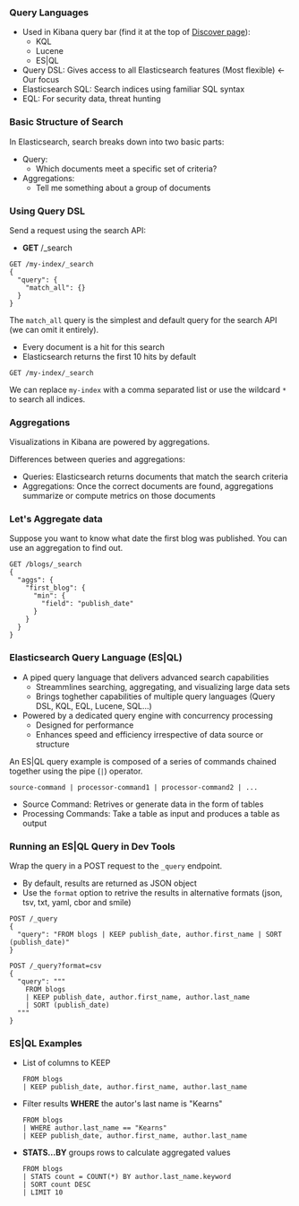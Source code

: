 ### Query Languages

- Used in Kibana query bar (find it at the top of [Discover page](https://127.0.0.1:5601/app/discover)):
  - KQL
  - Lucene
  - ES|QL
- Query DSL: Gives access to all Elasticsearch features (Most flexible) <- Our focus
- Elasticsearch SQL: Search indices using familiar SQL syntax
- EQL: For security data, threat hunting

### Basic Structure of Search

In Elasticsearch, search breaks down into two basic parts:
- Query:
  - Which documents meet a specific set of criteria?
- Aggregations:
  - Tell me something about a group of documents

### Using Query DSL

Send a request using the search API:
- **GET** <index>/_search

```http
GET /my-index/_search
{
  "query": {
    "match_all": {}
  }
}
```

The `match_all` query is the simplest and default query for the search API (we can omit it entirely).
- Every document is a hit for this search
- Elasticsearch returns the first 10 hits by default

```http
GET /my-index/_search
```

We can replace `my-index` with a comma separated list or use the wildcard `*` to search all indices.

### Aggregations

Visualizations in Kibana are powered by aggregations.

Differences between queries and aggregations:
- Queries: Elasticsearch returns documents that match the search criteria
- Aggregations: Once the correct documents are found, aggregations summarize or compute metrics on those documents

### Let's Aggregate data

Suppose you  want to know what date the first blog was published. You can use an aggregation to find out.

```http
GET /blogs/_search
{
  "aggs": {
    "first_blog": {
      "min": {
        "field": "publish_date"
      }
    }
  }
}
```

### Elasticsearch Query Language (ES|QL)

- A piped query language that delivers advanced search capabilities
  - Streammlines searching, aggregating, and visualizing large data sets
  - Brings toghether capabilities of multiple query languages (Query DSL, KQL, EQL, Lucene, SQL...)
- Powered by a dedicated query engine with concurrency processing
  - Designed for performance
  - Enhances speed and efficiency irrespective of data source or structure

An ES|QL query example is composed of a series of commands chained together using the pipe (`|`) operator.

```
source-command | processor-command1 | processor-command2 | ...
```

- Source Command: Retrives or generate data in the form of tables
- Processing Commands: Take a table as input and produces a table as output

### Running an ES|QL Query in Dev Tools

Wrap the query in a POST request to the `_query` endpoint.
- By default, results are returned as JSON object
- Use the `format` option to retrive the results in alternative formats (json, tsv, txt, yaml, cbor and smile)

```http
POST /_query
{
  "query": "FROM blogs | KEEP publish_date, author.first_name | SORT (publish_date)"
}
```

```http
POST /_query?format=csv
{
  "query": """
    FROM blogs
    | KEEP publish_date, author.first_name, author.last_name
    | SORT (publish_date)
  """
}
```

### ES|QL Examples

- List of columns to KEEP
  ```http
  FROM blogs
  | KEEP publish_date, author.first_name, author.last_name
  ```
- Filter results **WHERE** the autor's last name is "Kearns"
  ```http
  FROM blogs
  | WHERE author.last_name == "Kearns"
  | KEEP publish_date, author.first_name, author.last_name
  ```
- **STATS...BY** groups rows to calculate aggregated values
  ```http
  FROM blogs
  | STATS count = COUNT(*) BY author.last_name.keyword
  | SORT count DESC
  | LIMIT 10
  ```
